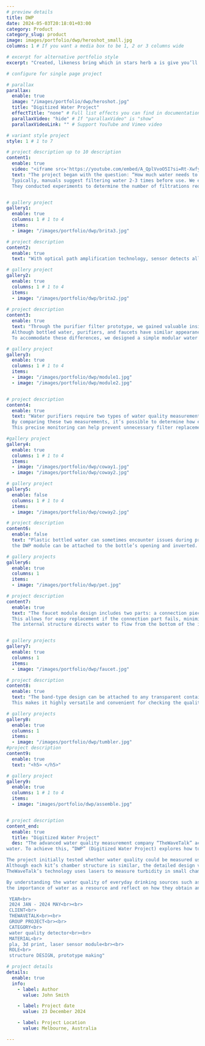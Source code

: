 ```yaml
---
# preview details
title: DWP
date: 2024-05-03T20:18:01+03:00
category: Product
category_slug: product
image: images/portfolio/dwp/heroshot_small.jpg
columns: 1 # If you want a media box to be 1, 2 or 3 columns wide

# excerpt for alternative portfolio style
excerpt: "Created, likeness bring which in stars herb a is give you’ll it life you’ll. Whose..."

# configure for single page project

# parallax
parallax:
  enable: true
  image: "/images/portfolio/dwp/heroshot.jpg"
  title: "Digitized Water Project"
  effectTitle: "none" # Full list effects you can find in documentation theme
  parallaxVideo: "hide" # If "parallaxVideo" is "show"
  parallaxVideoLink: "" # Support YouTube and Vimeo video 

# variant style project
style: 1 # 1 to 7

# project description up to 10 description
content1:
  enable: true
  video: "<iframe src='https://youtube.com/embed/A_QplVvoO5I?si=Rt-XwfyYPwMwweK1' width='1040' height='800' allowfullscreen='allowfullscreen'></iframe>"
  text: "The project began with the question: “How much water needs to be filtered after replacing a purifier filter to ensure it’s clean?”<br> 
  Typically, manuals suggest filtering water 2-3 times before use. We explored how their technology could measure water quality inside the filter during this process. 
  They conducted experiments to determine the number of filtrations required to achieve clean water using their technology."


# gallery project
gallery1:
  enable: true
  columns: 1 # 1 to 4
  items:
  - image: "/images/portfolio/dwp/brita3.jpg" 

# project description
content2:
  enable: true
  text: "With optical path amplification technology, sensor detects all foreign substances in water - from turbidity to bacteria and pathogens."

# gallery project
gallery2:
  enable: true
  columns: 1 # 1 to 4
  items:
  - image: "/images/portfolio/dwp/brita2.jpg"
  
# project description
content3:
  enable: true
  text: "Through the purifier filter prototype, we gained valuable insights and explored ways to trap water in smaller spaces to improve measurement precision. 
  Although bottled water, purifiers, and faucets have similar appearances, their internal structures vary depending on the situation. 
  To accommodate these differences, we designed a simple modular water quality sensor with interchangeable parts, allowing it to be used in various scenarios."

# gallery project
gallery3:
  enable: true
  columns: 1 # 1 to 4
  items:
  - image: "/images/portfolio/dwp/module1.jpg"
  - image: "/images/portfolio/dwp/module2.jpg"


# project description
content4:
  enable: true
  text: "Water purifiers require two types of water quality measurements: one for the raw water entering the purifier and another for the filtered water coming out. 
  By comparing these two measurements, it’s possible to determine how effectively the purifier cleans the water and whether the internal filter is functioning correctly. 
  This precise monitoring can help prevent unnecessary filter replacements by ensuring that the filter is only changed when its performance declines."

#gallery project
gallery4:
  enable: true
  columns: 1 # 1 to 4
  items:
  - image: "/images/portfolio/dwp/coway1.jpg"
  - image: "/images/portfolio/dwp/coway2.jpg"

# gallery project
gallery5:
  enable: false
  columns: 1 # 1 to 4
  items:
  - image: "/images/portfolio/dwp/coway2.jpg"

# project description
content6:
  enable: false
  text: "Plastic bottled water can sometimes encounter issues during production. To quickly and easily measure the water quality in these bottles, 
  the DWP module can be attached to the bottle’s opening and inverted. This allows for a fast and simple assessment of the water quality inside the PET bottle."

# gallery projects
gallery6:
  enable: true
  columns: 1
  items:
  - image: "/images/portfolio/dwp/pet.jpg"

# project description
content7:
  enable: true
  text: "The faucet module design includes two parts: a connection piece that attaches to the faucet body and a modular unit. 
  This allows for easy replacement if the connection part fails, minimizing damage to the main body. 
  The internal structure directs water to flow from the bottom of the internal chamber, counteracting the high water pressure and ensuring more stable water quality measurements."


# gallery projects
gallery7:
  enable: true
  columns: 1
  items:
  - image: "/images/portfolio/dwp/faucet.jpg"

# project description
content8:
  enable: true
  text: "The band-type design can be attached to any transparent container, allowing it to measure water quality in not just PET bottles but also various transparent tumblers. 
  This makes it highly versatile and convenient for checking the quality of water in portable containers."

# gallery projects
gallery8:
  enable: true
  columns: 1
  items:
  - image: "/images/portfolio/dwp/tumbler.jpg"
#project description
content9:
  enable: true
  text: "<h5> </h5>"

# gallery project
gallery9:
  enable: true
  columns: 1 # 1 to 4
  items:
  - image: "images/portfolio/dwp/assemble.jpg"


# project description
content_end:
  enable: true
  title: "Digitized Water Project"
  des: "The advanced water quality measurement company “TheWaveTalk” actively utilizes turbidity measurement technology with the goal of providing information that helps society maintain cleaner 
water. To achieve this, “DWP” (Digitized Water Project) explores how to easily measure and display water quality in various products, such as water filters, purifiers, bottled water, and faucets.<br><br>

The project initially tested whether water quality could be measured using a filter purifier. Based on these tests, we developed modular sensors and kits suitable for purifiers, bottled water, and faucets. 
Although each kit’s chamber structure is similar, the detailed design varies depending on how they connect. The structure is engineered to ensure stable water quality measurements across different scenarios. 
TheWaveTalk’s technology uses lasers to measure turbidity in small chambers with minimal water flow, providing precise water quality readings.<br><br>

By understanding the water quality of everyday drinking sources such as purifiers, bottled water, and faucets, users can better appreciate 
the importance of water as a resource and reflect on how they obtain and use water in their daily lives.<br><br><br>

 YEAR<br>
 2024 JAN - 2024 MAY<br><br>
 CLIENT<br>
 THEWAVETALK<br><br>
 GROUP PROJECT<br><br>
 CATEGORY<br>
 water quality detector<br><br>
 MATERIAL<br>
 pla, 3d print, laser sensor module<br><br>
 ROLE<br>
 structure DESIGN, prototype making"

# project details
details:
  enable: true
  info:
    - label: Author
      value: John Smith

    - label: Project date
      value: 23 December 2024

    - label: Project Location
      value: Melbourne, Australia

---
```

